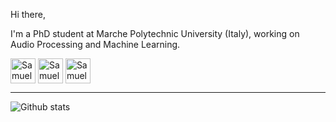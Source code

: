 
Hi there,  

I'm a PhD student at Marche Polytechnic University (Italy), working on Audio Processing and Machine Learning.

</p>



[<img align="center" alt="Samuele Cornell | LinkedIn" height="40px" src="https://www.flaticon.com/svg/static/icons/svg/725/725337.svg"/>][linkedin]
[<img align="center" alt="Samuele Cornell | Twitter" height="40px" src="https://user-images.githubusercontent.com/18496796/107147301-8e8dfb80-694d-11eb-9fc6-f935c1754cd9.png"/>][twitter]
[<img align="center" alt="Samuele Cornell | Twitter" height="40px" src="https://external-content.duckduckgo.com/iu/?u=https%3A%2F%2Feducation.usm.my%2Fimages%2FGoogle-Scholar-logo.png&f=1&nofb=1"/>][scholar]

</div>

----

![Github stats](https://github-readme-stats.vercel.app/api?username=popcornell&count_private=true&theme=solarized-light&show_icons=true)

</div>

[linkedin]: https://www.linkedin.com/in/samuele-cornell-b06750178/
[twitter]: https://twitter.com/SamueleCornell
[scholar]: https://scholar.google.com/citations?user=A3lfL0QAAAAJ&hl=en****

